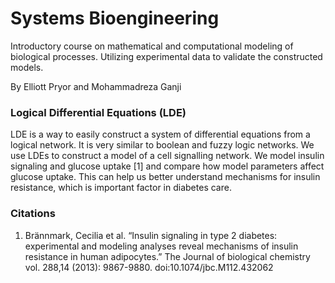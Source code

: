 # Systems Bioengineering
Introductory course on mathematical and computational modeling of biological processes.
Utilizing experimental data to validate the constructed models.

By Elliott Pryor and Mohammadreza Ganji

### Logical Differential Equations (LDE)
LDE is a way to easily construct a system of differential equations from a logical network.
It is very similar to boolean and fuzzy logic networks.
We use LDEs to construct a model of a cell signalling network.
We model insulin signaling and glucose uptake [1] and compare how model parameters affect glucose uptake.
This can help us better understand mechanisms for insulin resistance, which is important factor in diabetes care.


### Citations
1. Brännmark, Cecilia et al. “Insulin signaling in type 2 diabetes: experimental and modeling analyses reveal mechanisms of insulin resistance in human adipocytes.” The Journal of biological chemistry vol. 288,14 (2013): 9867-9880. doi:10.1074/jbc.M112.432062


